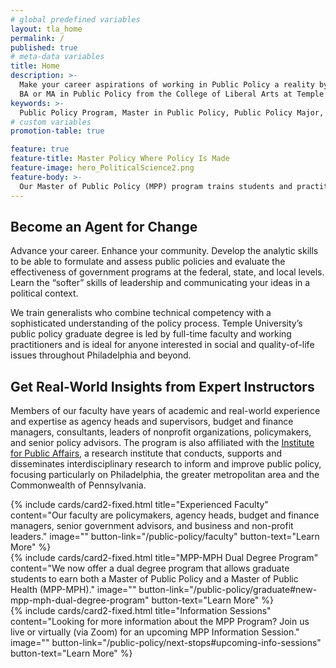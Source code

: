 ```yaml
---
# global predefined variables
layout: tla_home
permalink: /
published: true
# meta-data variables
title: Home
description: >-
  Make your career aspirations of working in Public Policy a reality by earning your
  BA or MA in Public Policy from the College of Liberal Arts at Temple University.
keywords: >-
  Public Policy Program, Master in Public Policy, Public Policy Major, Public Policy School
# custom variables
promotion-table: true

feature: true
feature-title: Master Policy Where Policy Is Made
feature-image: hero_PoliticalScience2.png
feature-body: >-
  Our Master of Public Policy (MPP) program trains students and practitioners who seek successful careers in the public sector or in private or nonprofit organizations that work on a continuous basis with government agencies, in a program that’s just steps away from Philadelphia City Hall.
---
```

## Become an Agent for Change
Advance your career. Enhance your community. Develop the analytic skills to be able to formulate and assess public policies and evaluate the effectiveness of government programs at the federal, state, and local levels. Learn the “softer” skills of leadership and communicating your ideas in a political context. 

We train generalists who combine technical competency with a sophisticated understanding of the policy process. Temple University’s public policy graduate degree is led by full-time faculty and working practitioners and is ideal for anyone interested in social and quality-of-life issues throughout Philadelphia and beyond.

## Get Real-World Insights from Expert Instructors
Members of our faculty have years of academic and real-world experience and expertise as agency heads and supervisors, budget and finance managers, consultants, leaders of nonprofit organizations, policymakers, and senior policy advisors. The program is also affiliated with the [Institute for Public Affairs](http://www.cla.temple.edu/ipa/), a research institute that conducts, supports and disseminates interdisciplinary research to inform and improve public policy, focusing particularly on Philadelphia, the greater metropolitan area and the Commonwealth of Pennsylvania.

<div class="row row-wide">
  <div class="col m12 l4">{% include cards/card2-fixed.html
    title="Experienced Faculty"
    content="Our faculty are policymakers, agency heads, budget and finance managers, senior government advisors, and business and non-profit leaders."
    image=""
    button-link="/public-policy/faculty"
    button-text="Learn More" %}
  </div>
  <div class="row row-wide">
    <div class="col m12 l4">{% include cards/card2-fixed.html
      title="MPP-MPH Dual Degree Program"
      content="We now offer a dual degree program that allows graduate students to earn both a Master of Public Policy and a Master of Public Health (MPP-MPH)."
      image=""
      button-link="/public-policy/graduate#new-mpp-mph-dual-degree-program"
      button-text="Learn More" %}
    </div>
    <div class="row row-wide">
      <div class="col m12 l4">{% include cards/card2-fixed.html
        title="Information Sessions"
        content="Looking for more information about the MPP Program? Join us live or virtually (via Zoom) for an upcoming MPP Information Session."
        image=""
        button-link="/public-policy/next-stops#upcoming-info-sessions"
        button-text="Learn More" %}
      </div>
</div>
